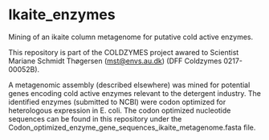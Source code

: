 # Ikaite_enzymes
Mining of an ikaite column metagenome for putative cold active enzymes.

This repository is part of the COLDZYMES project awared to Scientist Mariane Schmidt Thøgersen (mst@envs.au.dk) (DFF Coldzymes 0217-00052B).

A metagenomic assembly (described elsewhere) was mined for potential genes encoding cold active enzymes relevant to the detergent industry. The identified enzymes (submitted to NCBI) were codon optimized for heterologous expression in E. coli. The codon optimized nucleotide sequences can be found in this repository under the Codon_optimized_enzyme_gene_sequences_ikaite_metagenome.fasta file.
